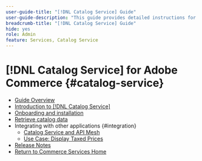 ```yaml
---
user-guide-title: "[!DNL Catalog Service] Guide"
user-guide-description: "This guide provides detailed instructions for using [!DNL Catalog Service] for Adobe Commerce."
breadcrumb-title: "[!DNL Catalog Service] Guide"
hide: yes
role: Admin
feature: Services, Catalog Service
---
```

# [!DNL Catalog Service] for Adobe Commerce {#catalog-service}

- [Guide Overview](guide-overview.md)
- [Introduction to [!DNL Catalog Service]](overview.md)
- [Onboarding and installation](installation.md)
- [Retrieve catalog data](graphql-queries.md)
- Integrating with other applications {#integration}
   - [Catalog Service and API Mesh](mesh.md)
   - [Use Case: Display Taxed Prices](taxes.md)
- [Release Notes](release-notes.md)
- [Return to Commerce Services Home](https://experienceleague.adobe.com/en/docs/commerce/user-guides/home)


